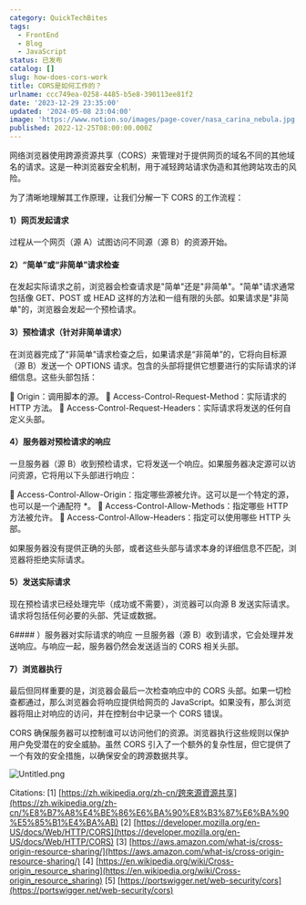 ```yaml
---
category: QuickTechBites
tags:
  - FrontEnd
  - Blog
  - JavaScript
status: 已发布
catalog: []
slug: how-does-cors-work
title: CORS是如何工作的？
urlname: ccc749ea-0258-4485-b5e8-390113ee81f2
date: '2023-12-29 23:35:00'
updated: '2024-05-08 23:04:00'
image: 'https://www.notion.so/images/page-cover/nasa_carina_nebula.jpg'
published: 2022-12-25T08:00:00.000Z
---
```


网络浏览器使用跨源资源共享（CORS）来管理对于提供网页的域名不同的其他域名的请求。这是一种浏览器安全机制，用于减轻跨站请求伪造和其他跨站攻击的风险。


为了清晰地理解其工作原理，让我们分解一下 CORS 的工作流程：


#### 1）网页发起请求
过程从一个网页（源 A）试图访问不同源（源 B）的资源开始。


#### 2）“简单”或“非简单”请求检查
在发起实际请求之前，浏览器会检查请求是"简单"还是"非简单"。"简单"请求通常包括像 GET、POST 或 HEAD 这样的方法和一组有限的头部。如果请求是"非简单"的，浏览器会发起一个预检请求。


#### 3）预检请求（针对非简单请求）
在浏览器完成了“非简单”请求检查之后，如果请求是“非简单”的，它将向目标源（源 B）发送一个 OPTIONS 请求。包含的头部将提供它想要进行的实际请求的详细信息。这些头部包括：


🔸 Origin：调用脚本的源。
🔸 Access-Control-Request-Method：实际请求的 HTTP 方法。
🔸 Access-Control-Request-Headers：实际请求将发送的任何自定义头部。


#### 4）服务器对预检请求的响应
一旦服务器（源 B）收到预检请求，它将发送一个响应。如果服务器决定源可以访问资源，它将用以下头部进行响应：


🔹 Access-Control-Allow-Origin：指定哪些源被允许。这可以是一个特定的源，也可以是一个通配符 *。
🔹 Access-Control-Allow-Methods：指定哪些 HTTP 方法被允许。
🔹 Access-Control-Allow-Headers：指定可以使用哪些 HTTP 头部。


如果服务器没有提供正确的头部，或者这些头部与请求本身的详细信息不匹配，浏览器将拒绝实际请求。


#### 5）发送实际请求
现在预检请求已经处理完毕（成功或不需要），浏览器可以向源 B 发送实际请求。请求将包括任何必要的头部、凭证或数据。


6#### ）服务器对实际请求的响应
一旦服务器（源 B）收到请求，它会处理并发送响应。与响应一起，服务器仍然会发送适当的 CORS 相关头部。


#### 7）浏览器执行
最后但同样重要的是，浏览器会最后一次检查响应中的 CORS 头部。如果一切检查都通过，那么浏览器会将响应提供给网页的 JavaScript。如果没有，那么浏览器将阻止对响应的访问，并在控制台中记录一个 CORS 错误。


CORS 确保服务器可以控制谁可以访问他们的资源。浏览器执行这些规则以保护用户免受潜在的安全威胁。虽然 CORS 引入了一个额外的复杂性层，但它提供了一个有效的安全措施，以确保安全的跨源数据共享。


![Untitled.png](https://prod-files-secure.s3.us-west-2.amazonaws.com/5d24fe63-e567-4804-86f9-9fdc62e13082/b3deb140-f22b-4520-bcee-759301567801/Untitled.png?X-Amz-Algorithm=AWS4-HMAC-SHA256&X-Amz-Content-Sha256=UNSIGNED-PAYLOAD&X-Amz-Credential=ASIAZI2LB46633TNDNJQ%2F20250419%2Fus-west-2%2Fs3%2Faws4_request&X-Amz-Date=20250419T053914Z&X-Amz-Expires=3600&X-Amz-Security-Token=IQoJb3JpZ2luX2VjEP3%2F%2F%2F%2F%2F%2F%2F%2F%2F%2FwEaCXVzLXdlc3QtMiJGMEQCIFFO5vnejXJd9C2iOxaE%2BurtQMLkJBr%2F8W11qW6dMsGdAiANr9QI4X9f3eLHbttrbWMcz92lgVqbiTLKDaHHxtNg4iqIBAiG%2F%2F%2F%2F%2F%2F%2F%2F%2F%2F8BEAAaDDYzNzQyMzE4MzgwNSIMIOb%2FljteI9sItwHcKtwDPHRsppFnud%2BwyUibjkZK8d%2BM%2BaLGwQHbnOr1%2BskBF8gXlBIdyYtAfbPvmDLBEbxc%2F3tfwLgboHeLsrFE32YczPFwTcAfvL4xhjlzxwlDZPFwoCaQ5mbodi%2FnuYlgFSAJZis%2BKFIJSb1w3Gu3xBCa5%2BPl23wSFLW4zkb7vPrqX5GAnoInag4VkkgsFw9gTFDty9NHOQ8SZx2btqVYhKqdjCF37voE8KEgFbHFGRoZ53cjJOZFMhmTNLQLWWdDrossRBOErq66zeP7KjORsHRORdICTofBWW6gN%2FAeMbjPDQ3TxUxfJnsMdD2wKm1NTM3kcRuW8B4FYVxlg4o2%2BdzRUCoeONiDqO%2FqrkMfimlkRspA9LtQzcKQWpfQhKpg3R2b8rycXtuyrYgoFZZPtrSb2zVR%2FI3nBhzW73mL5kGZrrm3aLFjBaA%2FlBO40AdpeiaO3Hr%2FdPgDTogSmclTRKNwdCNaFX5tdncApixXK%2FbVpnPgEhe1GzWDv1v81BhPHIkMzBRYIt6JyCyTHS8Q9mncTLEg3pzX3Uiz0IV%2BMNHuOcSqgxvXXXyNgP7CKuhqRiYxNk4SsiOdhcBH4X84Fe8s%2Bbm0byzU64gqnlMhcb9l7yGKZsp3GMyUEqoVndgws9aMwAY6pgFlfCQ6Q%2FBFeY0fQDqLJXenjwfErRtg0WxXgyKTWjWPtWNJy6e8PAhsEgyOu8%2BxT4SMjq5oLy5xst3cjVnF0200z1rtU4o7RQTxujesn%2Fbh7mfrtsPRRJGlDcqnNXFWngpkS0NdR9Tmx7F%2FLgqrp6TZgVYbgRSctabP64ncqR0EwnRAzC6kVOdQ28OhrtRSCA1bT61186BUL%2FIas41AxPHVQdmSZcOp&X-Amz-Signature=ef68755445956a40a646f2f6ad040cc992be36acdfb66af40a0f99e3532dde62&X-Amz-SignedHeaders=host&x-id=GetObject)


Citations:
[1] [https://zh.wikipedia.org/zh-cn/跨來源資源共享](https://zh.wikipedia.org/zh-cn/%E8%B7%A8%E4%BE%86%E6%BA%90%E8%B3%87%E6%BA%90%E5%85%B1%E4%BA%AB)
[2] [https://developer.mozilla.org/en-US/docs/Web/HTTP/CORS](https://developer.mozilla.org/en-US/docs/Web/HTTP/CORS)
[3] [https://aws.amazon.com/what-is/cross-origin-resource-sharing/](https://aws.amazon.com/what-is/cross-origin-resource-sharing/)
[4] [https://en.wikipedia.org/wiki/Cross-origin_resource_sharing](https://en.wikipedia.org/wiki/Cross-origin_resource_sharing)
[5] [https://portswigger.net/web-security/cors](https://portswigger.net/web-security/cors)


